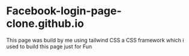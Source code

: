 # Facebook-login-page-clone.github.io
This page was build by me using tailwind CSS a CSS framework which i used to build this page just for Fun 
